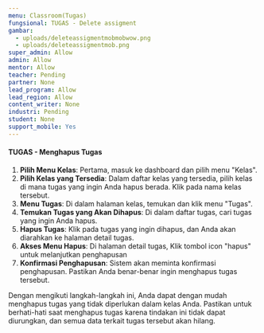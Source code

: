 ```yaml
---
menu: Classroom(Tugas)
fungsional: TUGAS - Delete assigment
gambar:
  - uploads/deleteassigmentmobmobwow.png
  - uploads/deleteassigmentmob.png
super_admin: Allow
admin: Allow
mentor: Allow
teacher: Pending
partner: None
lead_program: Allow
lead_region: Allow
content_writer: None
industri: Pending
student: None
support_mobile: Yes
---
```

#### TUGAS - Menghapus Tugas

1. **Pilih Menu Kelas**: Pertama, masuk ke dashboard dan pilih menu "Kelas".
2. **Pilih Kelas yang Tersedia**: Dalam daftar kelas yang tersedia, pilih kelas di mana tugas yang ingin Anda hapus berada. Klik pada nama kelas tersebut.
3. **Menu Tugas**: Di dalam halaman kelas, temukan dan klik menu "Tugas".
4. **Temukan Tugas yang Akan Dihapus**: Di dalam daftar tugas, cari tugas yang ingin Anda hapus.
5. **Hapus Tugas**: Klik pada tugas yang ingin dihapus, dan Anda akan diarahkan ke halaman detail tugas.
6. **Akses Menu Hapus**: Di halaman detail tugas,  Klik tombol icon "hapus" untuk melanjutkan penghapusan
7. **Konfirmasi Penghapusan**: Sistem akan meminta konfirmasi penghapusan. Pastikan Anda benar-benar ingin menghapus tugas tersebut.

Dengan mengikuti langkah-langkah ini, Anda dapat dengan mudah menghapus tugas yang tidak diperlukan dalam kelas Anda. Pastikan untuk berhati-hati saat menghapus tugas karena tindakan ini tidak dapat diurungkan, dan semua data terkait tugas tersebut akan hilang.